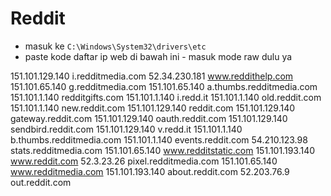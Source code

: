 # Reddit

- masuk ke <code>C:\Windows\System32\drivers\etc</code>
- paste kode daftar ip web di bawah ini - masuk mode raw dulu ya

151.101.129.140 i.redditmedia.com 
52.34.230.181 www.reddithelp.com 
151.101.65.140 g.redditmedia.com 
151.101.65.140 a.thumbs.redditmedia.com 
151.101.1.140 redditgifts.com 
151.101.1.140 i.redd.it 
151.101.1.140 old.reddit.com 
151.101.1.140 new.reddit.com 
151.101.129.140 reddit.com 
151.101.129.140 gateway.reddit.com 
151.101.129.140 oauth.reddit.com 
151.101.129.140 sendbird.reddit.com 
151.101.129.140 v.redd.it 
151.101.1.140 b.thumbs.redditmedia.com 
151.101.1.140 events.reddit.com 
54.210.123.98 stats.redditmedia.com 
151.101.65.140 www.redditstatic.com 
151.101.193.140 www.reddit.com 
52.3.23.26 pixel.redditmedia.com 
151.101.65.140 www.redditmedia.com 
151.101.193.140 about.reddit.com 
52.203.76.9 out.reddit.com
